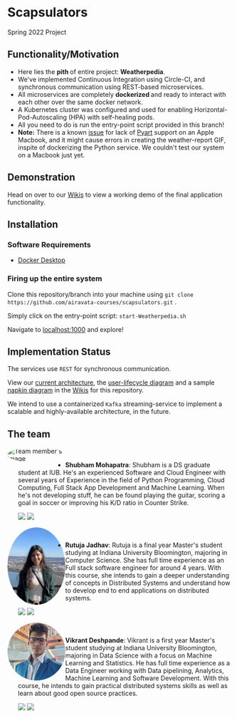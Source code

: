 # Scapsulators
Spring 2022 Project


## Functionality/Motivation

<ul>
  <li>Here lies the <b> pith </b> of entire project: <b>Weatherpedia</b>.</li>
  <li>We've implemented Continuous Integration using Circle-CI, and synchronous communication using REST-based microservices.</li>
  <li>All microservices are completely <b> dockerized </b> and ready to interact with each other over the same docker network.</li>
  <li>A Kubernetes cluster was configured and used for enabling Horizontal-Pod-Autoscaling (HPA) with self-healing pods.</li>
  <li>All you need to do is run the entry-point script provided in this branch!</li>
  <li><b>Note:</b> There is a known <a href="https://github.com/ARM-DOE/pyart/issues/92" target="__blank">issue</a> for lack of <a href="https://arm-doe.github.io/pyart/INSTALL.html" target="__blank">Pyart</a> support on an Apple Macbook, and it might cause errors in creating the weather-report GIF, inspite of dockerizing the Python service. We couldn't test our system on a Macbook just yet.</li>
</ul>


## Demonstration

Head on over to our [Wikis](https://github.com/airavata-courses/scapsulators/wiki/Weather-enthusiasts-assemble) to view a working demo of the final application functionality.


## Installation 

### Software Requirements

* [Docker Desktop](https://docs.docker.com/desktop/)

### Firing up the entire system

Clone this repository/branch into your machine using `git clone https://github.com/airavata-courses/scapsulators.git` .

Simply click on the entry-point script: `start-Weatherpedia.sh`

Navigate to [localhost:1000](http://localhost:1000) and explore!

## Implementation Status

The services use `REST` for synchronous communication.

View our [current architecture](https://github.com/airavata-courses/scapsulators/wiki/Architecture-and-Documentation), the [user-lifecycle diagram](https://github.com/airavata-courses/scapsulators/wiki/Flow-Diagram-for-user-lifecycle) and a sample [napkin diagram](https://github.com/airavata-courses/scapsulators/wiki/Napkin-Diagram) in the [Wikis](https://github.com/airavata-courses/scapsulators/wiki) for this repository.

We intend to use a containerized `Kafka` streaming-service to implement a scalable and highly-available architecture, in the future.



## The team


<img src="https://i.ibb.co/K72RqYw/personal.jpg" alt="Team member's Image" width="130" ALIGN ="left" style="border-radius:50%;"/><br>

- **Shubham Mohapatra**: Shubham is a DS graduate student at IUB. He's an experienced Software and Cloud Engineer with several years of Experience in the field of Python Programming, Cloud Computing, Full Stack App Development and Machine Learning. When he's not developing stuff, he can be found playing the guitar, scoring a goal in soccer or improving his K/D ratio in Counter Strike.


   [<img src="https://img.shields.io/badge/LinkedIn-0077B5?style=for-the-badge&logo=linkedin&logoColor=white" />](https://www.linkedin.com/in/shubhammohapatra/)
   [<img src="https://img.shields.io/badge/GitHub-100000?style=for-the-badge&logo=github&logoColor=white" />](https://github.com/shubhpatr/)




<img src="Documentation/Team-members/Rutuja.jpg" alt="Team member's Image" width="130" ALIGN ="left" style="border-radius:50%;"/><br>

- **Rutuja Jadhav**: Rutuja is a final year Master's student studying at Indiana University Bloomington, majoring in Computer Science. She has full time experience as an Full stack software engineer for around 4 years. With this course, she intends to gain a deeper understanding of concepts in Distributed Systems and understand how to develop end to end applications on distributed systems.


   [<img src="https://img.shields.io/badge/LinkedIn-0077B5?style=for-the-badge&logo=linkedin&logoColor=white" />](https://www.linkedin.com/in/rutuja-jadhav-89284a126/)
   [<img src="https://img.shields.io/badge/GitHub-100000?style=for-the-badge&logo=github&logoColor=white" />](https://github.com/RutujaJadhav19/)



<img src="Documentation/Team-members/Vikrant.jpg" alt="Team member's Image" width="130" ALIGN ="left" style="border-radius:50%;"/><br>

- **Vikrant Deshpande**: Vikrant is a first year Master's student studying at Indiana University Bloomington, majoring in Data Science with a focus on Machine Learning and Statistics. He has full time experience as a Data Engineer working with Data pipelining, Analytics, Machine Learning and Software Development. With this course, he intends to gain practical distributed systems skills as well as learn about good open source practices.


   [<img src="https://img.shields.io/badge/LinkedIn-0077B5?style=for-the-badge&logo=linkedin&logoColor=white" />](https://www.linkedin.com/in/vikrant-deshpande/)
   [<img src="https://img.shields.io/badge/GitHub-100000?style=for-the-badge&logo=github&logoColor=white" />](https://github.com/vikrantdeshpande09876/)
